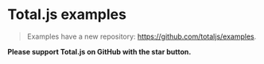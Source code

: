 # Total.js examples

> Examples have a new repository: <https://github.com/totaljs/examples>.

__Please support Total.js on GitHub with the star button.__
